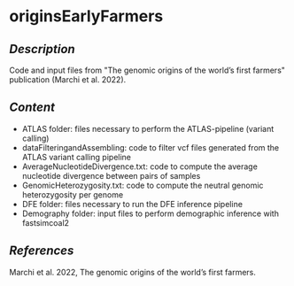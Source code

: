 # originsEarlyFarmers

## *Description*
Code and input files from "The genomic origins of the world’s first farmers" publication (Marchi et al. 2022).


## *Content*
- ATLAS folder: files necessary to perform the ATLAS-pipeline (variant calling)
- dataFilteringandAssembling: code to filter vcf files generated from the ATLAS variant calling pipeline
- AverageNucleotideDivergence.txt: code to compute the average nucleotide divergence between pairs of samples
- GenomicHeterozygosity.txt: code to compute the neutral genomic heterozygosity per genome
- DFE folder: files necessary to run the DFE inference pipeline 
- Demography folder: input files to perform demographic inference with fastsimcoal2


## *References*
Marchi et al. 2022, The genomic origins of the world’s first farmers.
